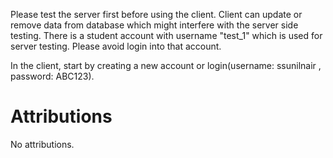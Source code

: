 Please test the server first before using the client. Client can update or remove data from database which might interfere with the server side testing. 
There is a student account with username "test_1" which is used for server testing. Please avoid login into that account. 

In the client, start by creating a new account or login(username: ssunilnair , password: ABC123).

# Attributions
No attributions.

